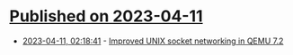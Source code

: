 # [Published on 2023-04-11](index.md)

* [2023-04-11, 02:18:41](https://lobste.rs/s/gonhpm/improved_unix_socket_networking_qemu_7_2) - [Improved UNIX socket networking in QEMU 7.2](https://john-millikin.com/improved-unix-socket-networking-in-qemu-7.2)
